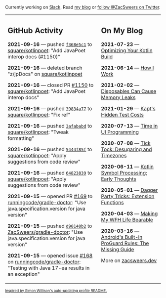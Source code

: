 Currently working on [Slack](https://slack.com/). Read [my blog](https://zacsweers.dev/) or [follow @ZacSweers on Twitter](https://twitter.com/ZacSweers).

<table><tr><td valign="top" width="60%">

## GitHub Activity
<!-- githubActivity starts -->
**2021-09-16** — pushed [`f368e5c1`](https://github.com/square/kotlinpoet/commit/f368e5c14ec21ad9ed5232071d5e6551f869fd3b) to [square/kotlinpoet](https://api.github.com/repos/square/kotlinpoet): "Add JavaPoet interop docs (#1150)"

**2021-09-16** — deleted branch "z/jpDocs" on [square/kotlinpoet](https://api.github.com/repos/square/kotlinpoet)

**2021-09-16** — closed PR [#1150](https://api.github.com/repos/square/kotlinpoet/pulls/1150) to [square/kotlinpoet](https://api.github.com/repos/square/kotlinpoet): "Add JavaPoet interop docs"

**2021-09-16** — pushed [`39834a77`](https://github.com/square/kotlinpoet/commit/39834a7752af5ae332eb9f4a52399b2892d412a1) to [square/kotlinpoet](https://api.github.com/repos/square/kotlinpoet): "Fix ref"

**2021-09-16** — pushed [`3afababd`](https://github.com/square/kotlinpoet/commit/3afababd17e940c980168732e021a3e75dab8dad) to [square/kotlinpoet](https://api.github.com/repos/square/kotlinpoet): "Tweak formatting"

**2021-09-16** — pushed [`5444f85f`](https://github.com/square/kotlinpoet/commit/5444f85f9fe6a329717043c3233abecd5c8181a7) to [square/kotlinpoet](https://api.github.com/repos/square/kotlinpoet): "Apply suggestions from code review"

**2021-09-16** — pushed [`64823839`](https://github.com/square/kotlinpoet/commit/64823839df885173060924efbb3fbdd922ad0f50) to [square/kotlinpoet](https://api.github.com/repos/square/kotlinpoet): "Apply suggestions from code review"

**2021-09-15** — opened PR [#169](https://api.github.com/repos/runningcode/gradle-doctor/pulls/169) to [runningcode/gradle-doctor](https://api.github.com/repos/runningcode/gradle-doctor): "Use java.specification.version for java version"

**2021-09-15** — pushed [`d90140b2`](https://github.com/ZacSweers/gradle-doctor/commit/d90140b27dca6b3751c0df0cce32340a9cde46fa) to [ZacSweers/gradle-doctor](https://api.github.com/repos/ZacSweers/gradle-doctor): "Use java.specification.version for java version"

**2021-09-15** — opened issue [#168](https://api.github.com/repos/runningcode/gradle-doctor/issues/168) on [runningcode/gradle-doctor](https://api.github.com/repos/runningcode/gradle-doctor): "Testing with Java 17-ea results in an exception"
<!-- githubActivity ends -->
</td><td valign="top" width="40%">

## On My Blog
<!-- blog starts -->
**2021-07-23** — [Optimizing Your Kotlin Build](https://www.zacsweers.dev/optimizing-your-kotlin-build/)

**2021-06-14** — [How I Work](https://www.zacsweers.dev/how-i-work/)

**2021-02-02** — [Disposables Can Cause Memory Leaks](https://www.zacsweers.dev/disposables-can-cause-memory-leaks/)

**2021-01-29** — [Kapt's Hidden Test Costs](https://www.zacsweers.dev/kapts-hidden-test-costs/)

**2020-07-13** — [Time in UI Programming](https://www.zacsweers.dev/time-in-ui/)

**2020-07-08** — [Tick Tock: Desugaring and Timezones](https://www.zacsweers.dev/ticktock-desugaring-timezones/)

**2020-06-11** — [Kotlin Symbol Processing: Early Thoughts](https://www.zacsweers.dev/kotlin-symbol-processor-early-thoughts/)

**2020-05-01** — [Dagger Party Tricks: Extension Functions](https://www.zacsweers.dev/dagger-party-tricks-extension-functions/)

**2020-04-03** — [Making My WFH Life Bearable](https://www.zacsweers.dev/making-wfh-life-bearable/)

**2020-03-16** — [Android's Built-in ProGuard Rules: The Missing Guide](https://www.zacsweers.dev/android-proguard-rules/)
<!-- blog ends -->
More on [zacsweers.dev](https://zacsweers.dev/)
</td></tr></table>

<sub><a href="https://simonwillison.net/2020/Jul/10/self-updating-profile-readme/">Inspired by Simon Willison's auto-updating profile README.</a></sub>
